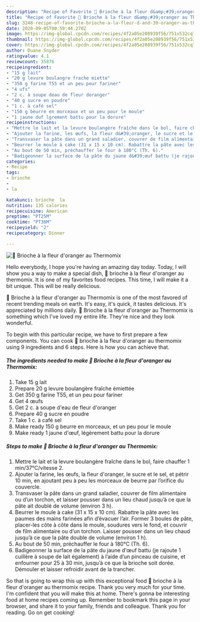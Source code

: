 ```yaml
---
description: "Recipe of Favorite 🍞 Brioche à la fleur d&amp;#39;oranger au Thermomix"
title: "Recipe of Favorite 🍞 Brioche à la fleur d&amp;#39;oranger au Thermomix"
slug: 3248-recipe-of-favorite-brioche-a-la-fleur-d-and-39-oranger-au-thermomix
date: 2020-09-05T00:59:44.270Z
image: https://img-global.cpcdn.com/recipes/4f2a05e208939f56/751x532cq70/🍞-brioche-a-la-fleur-doranger-au-thermomix-photo-principale-de-la-recette.jpg
thumbnail: https://img-global.cpcdn.com/recipes/4f2a05e208939f56/751x532cq70/🍞-brioche-a-la-fleur-doranger-au-thermomix-photo-principale-de-la-recette.jpg
cover: https://img-global.cpcdn.com/recipes/4f2a05e208939f56/751x532cq70/🍞-brioche-a-la-fleur-doranger-au-thermomix-photo-principale-de-la-recette.jpg
author: Duane Snyder
ratingvalue: 4.1
reviewcount: 35876
recipeingredient:
- "15 g lait"
- "20 g levure boulangre frache miette"
- "350 g farine T55 et un peu pour fariner"
- "4 ufs"
- "2 c. à soupe deau de fleur doranger"
- "40 g sucre en poudre"
- "1 c. à café sel"
- "150 g beurre en morceaux et un peu pour le moule"
- "1 jaune duf lgrement battu pour la dorure"
recipeinstructions:
- "Mettre le lait et la levure boulangère fraîche dans le bol, faire chauffer 1 min/37°C/vitesse 2."
- "Ajouter la farine, les œufs, la fleur d&#39;oranger, le sucre et le sel, et pétrir 10 min, en ajoutant peu à peu les morceaux de beurre par l’orifice du couvercle."
- "Transvaser la pâte dans un grand saladier, couvrer de film alimentaire ou d’un torchon, et laisser pousser dans un lieu chaud jusqu’à ce que la pâte ait doublé de volume (environ 3 h)."
- "Beurrer le moule à cake (31 x 15 x 10 cm). Rabattre la pâte avec les paumes des mains farinées afin d’évacuer l’air. Former 3 boules de pâte, placer-les côte à côte dans le moule, soudures vers le fond, et couvrir de film alimentaire ou d’un torchon. Laisser pousser dans un lieu chaud jusqu’à ce que la pâte double de volume (environ 1 h)."
- "Au bout de 50 min, préchauffer le four à 180°C (Th. 6)."
- "Badigeonner la surface de la pâte du jaune d&#39;œuf battu (je rajoute 1 cuillère à soupe de lait également) à l’aide d’un pinceau de cuisine, et enfourner pour 25 à 30 min, jusqu’à ce que la brioche soit dorée. Démouler et laisser refroidir avant de la trancher."
categories:
- Recipe
tags:
- brioche
- 
- la

katakunci: brioche  la 
nutrition: 135 calories
recipecuisine: American
preptime: "PT25M"
cooktime: "PT36M"
recipeyield: "2"
recipecategory: Dinner

---
```



![🍞 Brioche à la fleur d&#39;oranger au Thermomix](https://img-global.cpcdn.com/recipes/4f2a05e208939f56/751x532cq70/🍞-brioche-a-la-fleur-doranger-au-thermomix-photo-principale-de-la-recette.jpg)

Hello everybody, I hope you're having an amazing day today. Today, I will show you a way to make a special dish, 🍞 brioche à la fleur d&#39;oranger au thermomix. It is one of my favorites food recipes. This time, I will make it a bit unique. This will be really delicious.



🍞 Brioche à la fleur d&#39;oranger au Thermomix is one of the most favored of recent trending meals on earth. It's easy, it's quick, it tastes delicious. It's appreciated by millions daily. 🍞 Brioche à la fleur d&#39;oranger au Thermomix is something which I've loved my entire life. They're nice and they look wonderful.


To begin with this particular recipe, we have to first prepare a few components. You can cook 🍞 brioche à la fleur d&#39;oranger au thermomix using 9 ingredients and 6 steps. Here is how you can achieve that.

<!--inarticleads1-->

##### The ingredients needed to make 🍞 Brioche à la fleur d&#39;oranger au Thermomix:

1. Take 15 g lait
1. Prepare 20 g levure boulangère fraîche émiettée
1. Get 350 g farine T55, et un peu pour fariner
1. Get 4 œufs
1. Get 2 c. à soupe d&#39;eau de fleur d&#39;oranger
1. Prepare 40 g sucre en poudre
1. Take 1 c. à café sel
1. Make ready 150 g beurre en morceaux, et un peu pour le moule
1. Make ready 1 jaune d&#39;œuf, légèrement battu pour la dorure




<!--inarticleads2-->

##### Steps to make 🍞 Brioche à la fleur d&#39;oranger au Thermomix:

1. Mettre le lait et la levure boulangère fraîche dans le bol, faire chauffer 1 min/37°C/vitesse 2.
1. Ajouter la farine, les œufs, la fleur d&#39;oranger, le sucre et le sel, et pétrir 10 min, en ajoutant peu à peu les morceaux de beurre par l’orifice du couvercle.
1. Transvaser la pâte dans un grand saladier, couvrer de film alimentaire ou d’un torchon, et laisser pousser dans un lieu chaud jusqu’à ce que la pâte ait doublé de volume (environ 3 h).
1. Beurrer le moule à cake (31 x 15 x 10 cm). Rabattre la pâte avec les paumes des mains farinées afin d’évacuer l’air. Former 3 boules de pâte, placer-les côte à côte dans le moule, soudures vers le fond, et couvrir de film alimentaire ou d’un torchon. Laisser pousser dans un lieu chaud jusqu’à ce que la pâte double de volume (environ 1 h).
1. Au bout de 50 min, préchauffer le four à 180°C (Th. 6).
1. Badigeonner la surface de la pâte du jaune d&#39;œuf battu (je rajoute 1 cuillère à soupe de lait également) à l’aide d’un pinceau de cuisine, et enfourner pour 25 à 30 min, jusqu’à ce que la brioche soit dorée. Démouler et laisser refroidir avant de la trancher.




So that is going to wrap this up with this exceptional food 🍞 brioche à la fleur d&#39;oranger au thermomix recipe. Thank you very much for your time. I'm confident that you will make this at home. There's gonna be interesting food at home recipes coming up. Remember to bookmark this page in your browser, and share it to your family, friends and colleague. Thank you for reading. Go on get cooking!
